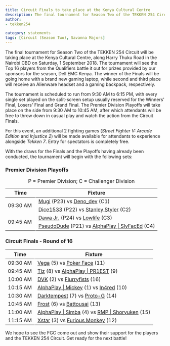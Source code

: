 ```yaml
---
title: Circuit Finals to take place at the Kenya Cultural Centre
description: The final tournament for Season Two of the TEKKEN 254 Circuit will be taking place at the Kenya Cultural Centre on Saturday, 1 September 2018.
author:
- tekken254

category: statements
tags: [Circuit (Season Two), Savanna Majors]
---
```

<p>The final tournament for Season Two of the TEKKEN 254 Circuit will be taking place at the Kenya Cultural Centre, along Harry Thuku Road in the Nairobi CBD on Saturday, 1 September 2018. The tournament will see the Top 16 players from the Qualifiers battle it out for prizes provided by our sponsors for the season, Dell EMC Kenya. The winner of the Finals will be going home with a brand new gaming laptop, while second and third place will receive an Alienware headset and a gaming backpack, respectively.</p>
<p>The tournament is scheduled to run from 9:30 AM to 6:15 PM, with every single set played on the split-screen setup usually reserved for the Winners' Final, Losers' Final and Grand Final. The Premier Division Playoffs will take place on the side from 9:30 AM to 10:45 AM, after which attendants will be free to throw down in casual play and watch the action from the Circuit Finals.</p>
<p>For this event, an additional 2 fighting games (<em>Street Fighter V: Arcade Edition</em> and <em>Injustice 2</em>) will be made available for attendants to experience alongside <em>Tekken 7</em>. Entry for spectators is completely free.</p>
<p>With the draws for the Finals and the Playoffs having already been conducted, the tournament will begin with the following sets:</p>

<h3 class="semi-bold uppercase">Premier Division Playoffs</h3>
<table class="table table-responsive-lg post-table">
    <caption class="text-white">P = Premier Division; C = Challenger Division</caption>
    <thead>
        <tr>
            <th class="text-center" width="20%">Time</th>
            <th>Fixture</th>
        </tr>
    </thead>
    <tbody>
        <tr>
            <td class="align-middle text-center" rowspan="2" style="border-right: 1px solid white;">09:30 AM</td>
            <td>
                <a href="/fight-night/profile.html?id=7479116" target="_blank">Mugi</a> (P23) vs <a href="/fight-night/profile.html?id=2782272" target="_blank">Deno_dev</a> (C1)
            </td>
        </tr>
        <tr>
            <td>
                <a href="/fight-night/profile.html?id=2875928" target="_blank">Dice1533</a> (P22) vs <a href="/fight-night/profile.html?id=1998890" target="_blank">Stanley Styler</a> (C2)
            </td>
        </tr>
        <tr>
            <td class="align-middle text-center" rowspan="2" style="border-right: 1px solid white;">09:45 AM</td>
            <td>
                <a href="/fight-night/profile.html?id=3027689" target="_blank">Dawa Jr.</a> (P24) vs <a href="/fight-night/profile.html?id=6265787" target="_blank">Lowlife</a> (C3)
            </td>
        </tr>
        <tr>
            <td>
                <a href="/fight-night/profile.html?id=0051349" target="_blank">PseudoDude</a> (P21) vs <a href="/fight-night/profile.html?id=3797413" target="_blank">AlphaPlay | SlyFacEd</a> (C4)
            </td>
        </tr>
    </tbody>
</table>

<h3 class="semi-bold uppercase">Circuit Finals - Round of 16</h3>
<table class="table table-responsive-lg post-table">
    <thead>
        <tr>
            <th class="text-center" width="20%">Time</th>
            <th>Fixture</th>
        </tr>
    </thead>
    <tbody>
        <tr>
            <td class="align-middle text-center" style="border-right: 1px solid white;">09:30 AM</td>
            <td>
                <a href="/fight-night/profile.html?id=7167649" target="_blank">Vega</a> (5) vs <a href="/fight-night/profile.html?id=4291033" target="_blank">Poker Face</a> (11)
            </td>
        </tr>
        <tr>
            <td class="align-middle text-center" style="border-right: 1px solid white;">09:45 AM</td>
            <td>
                <a href="/fight-night/profile.html?id=4449622" target="_blank">Tiz</a> (8) vs <a href="/fight-night/profile.html?id=8665351" target="_blank">AlphaPlay | PR1EST</a> (9)
            </td>
        </tr>
        <tr>
            <td class="align-middle text-center" style="border-right: 1px solid white;">10:00 AM</td>
            <td>
                <a href="/fight-night/profile.html?id=4092983" target="_blank">DVK</a> (2) vs <a href="/fight-night/profile.html?id=9970940" target="_blank">Flurryfists</a> (16)
            </td>
        </tr>
        <tr>
            <td class="align-middle text-center" style="border-right: 1px solid white;">10:15 AM</td>
            <td>
                <a href="/fight-night/profile.html?id=2907096" target="_blank">AlphaPlay | Mickey</a> (1) vs <a href="/fight-night/profile.html?id=7900514" target="_blank">In4red</a> (10)
            </td>
        </tr>
        <tr>
            <td class="align-middle text-center" style="border-right: 1px solid white;">10:30 AM</td>
            <td>
                <a href="/fight-night/profile.html?id=0749083" target="_blank">Darktempest</a> (7) vs <a href="/fight-night/profile.html?id=2447761" target="_blank">Proto-G</a> (14)
            </td>
        </tr>
        <tr>
            <td class="align-middle text-center" style="border-right: 1px solid white;">10:45 AM</td>
            <td>
                <a href="/fight-night/profile.html?id=4644523" target="_blank">Frost</a> (6) vs <a href="/fight-night/profile.html?id=0145831" target="_blank">Battousai</a> (13)
            </td>
        </tr>
        <tr>
            <td class="align-middle text-center" style="border-right: 1px solid white;">11:00 AM</td>
            <td>
                <a href="/fight-night/profile.html?id=2685183" target="_blank">AlphaPlay | Simba</a> (4) vs <a href="/fight-night/profile.html?id=1677506" target="_blank">RMP | Shoryuken</a> (15)
            </td>
        </tr>
        <tr>
            <td class="align-middle text-center" style="border-right: 1px solid white;">11:15 AM</td>
            <td>
                <a href="/fight-night/profile.html?id=4183920" target="_blank">Xstar</a> (3) vs <a href="/fight-night/profile.html?id=3798058" target="_blank">Furious Monkey</a> (12)
            </td>
        </tr>
    </tbody>
</table>

<p>We hope to see the FGC come out and show their support for the players and the TEKKEN 254 Circuit. Get ready for the next battle!</p>